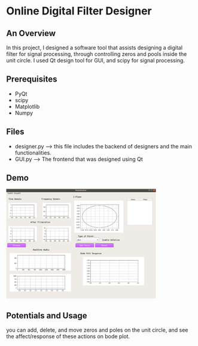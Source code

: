 # Online Digital Filter Designer

## An Overview
In this project,  I designed a software tool that assists designing a digital filter for signal processing, through controlling zeros and pools inside the unit circle. I used Qt design tool for GUI, and scipy for signal processing.

## Prerequisites
- PyQt
- scipy
- Matplotlib
- Numpy

## Files
- designer.py --> this file includes the backend of designers and the main functionalities. 
- GUI.py --> The frontend that was designed using Qt

## Demo 
<img src="GUI.png" width="400">


## Potentials and Usage
you can add, delete, and move zeros and poles on the unit circle, and see the affect/response of these actions on bode plot. 

